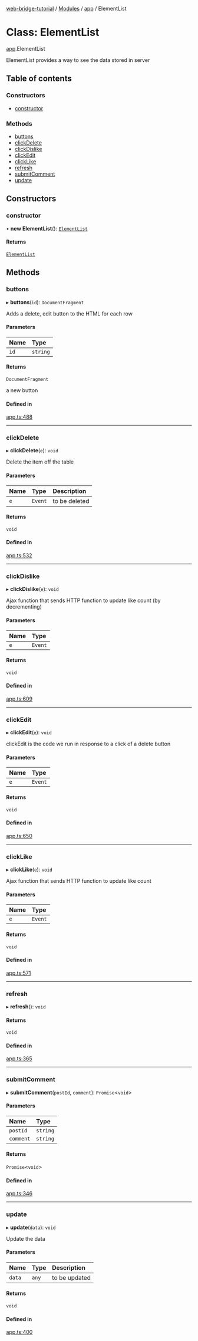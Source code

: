 [web-bridge-tutorial](../README.md) / [Modules](../modules.md) / [app](../modules/app.md) / ElementList

# Class: ElementList

[app](../modules/app.md).ElementList

ElementList provides a way to see the data stored in server

## Table of contents

### Constructors

- [constructor](app.ElementList.md#constructor)

### Methods

- [buttons](app.ElementList.md#buttons)
- [clickDelete](app.ElementList.md#clickdelete)
- [clickDislike](app.ElementList.md#clickdislike)
- [clickEdit](app.ElementList.md#clickedit)
- [clickLike](app.ElementList.md#clicklike)
- [refresh](app.ElementList.md#refresh)
- [submitComment](app.ElementList.md#submitcomment)
- [update](app.ElementList.md#update)

## Constructors

### constructor

• **new ElementList**(): [`ElementList`](app.ElementList.md)

#### Returns

[`ElementList`](app.ElementList.md)

## Methods

### buttons

▸ **buttons**(`id`): `DocumentFragment`

Adds a delete, edit button to the HTML for each row

#### Parameters

| Name | Type |
| :------ | :------ |
| `id` | `string` |

#### Returns

`DocumentFragment`

a new button

#### Defined in

[app.ts:488](https://bitbucket.org/sml3/cse216_sp24_team_21/src/f7eaa97199e35a778ae71827ae32941978a60f29/web/app.ts#lines-488)

___

### clickDelete

▸ **clickDelete**(`e`): `void`

Delete the item off the table

#### Parameters

| Name | Type | Description |
| :------ | :------ | :------ |
| `e` | `Event` | to be deleted |

#### Returns

`void`

#### Defined in

[app.ts:532](https://bitbucket.org/sml3/cse216_sp24_team_21/src/f7eaa97199e35a778ae71827ae32941978a60f29/web/app.ts#lines-532)

___

### clickDislike

▸ **clickDislike**(`e`): `void`

Ajax function that sends HTTP function to update like count (by decrementing)

#### Parameters

| Name | Type |
| :------ | :------ |
| `e` | `Event` |

#### Returns

`void`

#### Defined in

[app.ts:609](https://bitbucket.org/sml3/cse216_sp24_team_21/src/f7eaa97199e35a778ae71827ae32941978a60f29/web/app.ts#lines-609)

___

### clickEdit

▸ **clickEdit**(`e`): `void`

clickEdit is the code we run in response to a click of a delete button

#### Parameters

| Name | Type |
| :------ | :------ |
| `e` | `Event` |

#### Returns

`void`

#### Defined in

[app.ts:650](https://bitbucket.org/sml3/cse216_sp24_team_21/src/f7eaa97199e35a778ae71827ae32941978a60f29/web/app.ts#lines-650)

___

### clickLike

▸ **clickLike**(`e`): `void`

Ajax function that sends HTTP function to update like count

#### Parameters

| Name | Type |
| :------ | :------ |
| `e` | `Event` |

#### Returns

`void`

#### Defined in

[app.ts:571](https://bitbucket.org/sml3/cse216_sp24_team_21/src/f7eaa97199e35a778ae71827ae32941978a60f29/web/app.ts#lines-571)

___

### refresh

▸ **refresh**(): `void`

#### Returns

`void`

#### Defined in

[app.ts:365](https://bitbucket.org/sml3/cse216_sp24_team_21/src/f7eaa97199e35a778ae71827ae32941978a60f29/web/app.ts#lines-365)

___

### submitComment

▸ **submitComment**(`postId`, `comment`): `Promise`\<`void`\>

#### Parameters

| Name | Type |
| :------ | :------ |
| `postId` | `string` |
| `comment` | `string` |

#### Returns

`Promise`\<`void`\>

#### Defined in

[app.ts:346](https://bitbucket.org/sml3/cse216_sp24_team_21/src/f7eaa97199e35a778ae71827ae32941978a60f29/web/app.ts#lines-346)

___

### update

▸ **update**(`data`): `void`

Update the data

#### Parameters

| Name | Type | Description |
| :------ | :------ | :------ |
| `data` | `any` | to be updated |

#### Returns

`void`

#### Defined in

[app.ts:400](https://bitbucket.org/sml3/cse216_sp24_team_21/src/f7eaa97199e35a778ae71827ae32941978a60f29/web/app.ts#lines-400)
